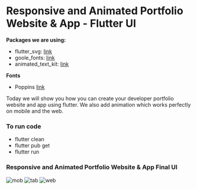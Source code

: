 # Responsive and Animated Portfolio Website & App - Flutter UI

**Packages we are using:**

- flutter_svg: [link](https://pub.dev/packages/flutter_svg)
- goole_fonts: [link](https://pub.dev/packages/google_fonts)
- animated_text_kit: [link](https://pub.dev/packages/animated_text_kit)

**Fonts**

- Poppins [link](https://fonts.google.com/specimen/Poppins)

Today we will show you how you can create your developer portfolio website and app using flutter. We also add animation which works perfectly on mobile and the web. 

### To run code
- flutter clean
- flutter pub get
- flutter run

### Responsive and Animated Portfolio Website & App Final UI


![mob](https://user-images.githubusercontent.com/124572978/218433619-19961879-b179-4680-a559-5f8d10fb3b2d.jpg)
![tab](https://user-images.githubusercontent.com/124572978/218433646-ec699a58-d894-4ded-adab-9bc7f9ed41d6.jpg)
![web](https://user-images.githubusercontent.com/124572978/218433658-df291a36-5f28-439f-9538-eefe71dc4407.jpg)
